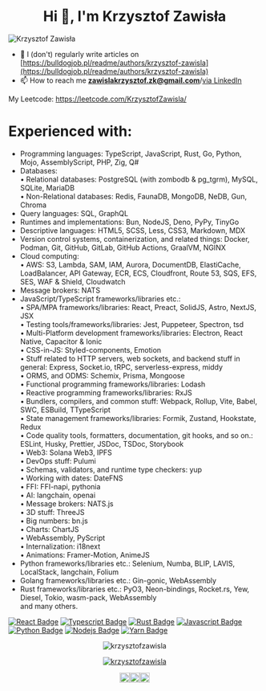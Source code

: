 <h1 align="center">Hi 👋, I'm Krzysztof Zawisła</h1>
<p align="left"> <img src="https://komarev.com/ghpvc/?username=KrzysztofZawisla" alt="Krzysztof Zawisła" /> </p>

- 📝 I (don't) regularly write articles on [https://bulldogjob.pl/readme/authors/krzysztof-zawisla](https://bulldogjob.pl/readme/authors/krzysztof-zawisla)
- 📫 How to reach me **zawislakrzysztof.zk@gmail.com**/[via LinkedIn](https://linkedin.com/in/krzysztof-zawisła)

My Leetcode: https://leetcode.com/KrzysztofZawisla/

# Experienced with:

 - Programming languages: TypeScript, JavaScript, Rust, Go, Python, Mojo, AssemblyScript, PHP, Zig, Q#  
 - Databases:  
  • Relational databases: PostgreSQL (with zombodb & pg_tgrm), MySQL, SQLite, MariaDB  
  • Non-Relational databases: Redis, FaunaDB, MongoDB, NeDB, Gun, Chroma  
 - Query languages: SQL, GraphQL  
 - Runtimes and implementations: Bun, NodeJS, Deno, PyPy, TinyGo  
 - Descriptive languages: HTML5, SCSS, Less, CSS3, Markdown, MDX  
 - Version control systems, containerization, and related things: Docker, Podman, Git, GitHub, GitLab, GitHub Actions, GraalVM, NGINX  
 - Cloud computing:  
  • AWS: S3, Lambda, SAM, IAM, Aurora, DocumentDB, ElastiCache, LoadBalancer, API Gateway, ECR, ECS, Cloudfront, Route 53, SQS, EFS, SES, WAF & Shield, Cloudwatch  
 - Message brokers: NATS  
 - JavaScript/TypeScript frameworks/libraries etc.:  
  • SPA/MPA frameworks/libraries: React, Preact, SolidJS, Astro, NextJS, JSX  
  • Testing tools/frameworks/libraries: Jest, Puppeteer, Spectron, tsd  
  • Multi-Platform development frameworks/libraries: Electron, React Native, Capacitor & Ionic  
  • CSS-in-JS: Styled-components, Emotion  
  • Stuff related to HTTP servers, web sockets, and backend stuff in general: Express, Socket.io, tRPC, serverless-express, middy  
  • ORMS, and ODMS: Schemix, Prisma, Mongoose  
  • Functional programming frameworks/libraries: Lodash  
  • Reactive programming frameworks/libraries: RxJS  
  • Bundlers, compilers, and common stuff: Webpack, Rollup, Vite, Babel, SWC, ESBuild, TTypeScript  
  • State management frameworks/libraries: Formik, Zustand, Hookstate, Redux  
  • Code quality tools, formatters, documentation, git hooks, and so on.: ESLint, Husky, Prettier, JSDoc, TSDoc, Storybook  
  • Web3: Solana Web3, IPFS  
  • DevOps stuff: Pulumi  
  • Schemas, validators, and runtime type checkers: yup  
  • Working with dates: DateFNS  
  • FFI: FFI-napi, pythonia  
  • AI: langchain, openai  
  • Message brokers: NATS.js  
  • 3D stuff: ThreeJS  
  • Big numbers: bn.js  
  • Charts: ChartJS  
  • WebAssembly, PyScript  
  • Internalization: i18next  
  • Animations: Framer-Motion, AnimeJS  
 - Python frameworks/libraries etc.: Selenium, Numba, BLIP, LAVIS, LocalStack, langchain, Folium  
 - Golang frameworks/libraries etc.: Gin-gonic, WebAssembly  
 - Rust frameworks/libraries etc.: PyO3, Neon-bindings, Rocket.rs, Yew, Diesel, Tokio, wasm-pack, WebAssembly  
and many others.  

[![React Badge](https://img.shields.io/badge/-React-61DBFB?style=for-the-badge&labelColor=black&logo=react&logoColor=61DBFB)](#)
[![Typescript Badge](https://img.shields.io/badge/-Typescript-007acc?style=for-the-badge&labelColor=black&logo=typescript&logoColor=007acc)](#)
[![Rust Badge](https://img.shields.io/badge/-Rust-b94700?style=for-the-badge&labelColor=black&logo=rust&logoColor=b94700)](#)
[![Javascript Badge](https://img.shields.io/badge/-Javascript-F0DB4F?style=for-the-badge&labelColor=black&logo=javascript&logoColor=F0DB4F)](#)
[![Python Badge](https://img.shields.io/badge/-Python-2b5b84?style=for-the-badge&labelColor=black&logo=python&logoColor=2b5b84)](#)
[![Nodejs Badge](https://img.shields.io/badge/-Nodejs-3C873A?style=for-the-badge&labelColor=black&logo=node.js&logoColor=3C873A)](#)
[![Yarn Badge](https://img.shields.io/badge/-Yarn-2c8ebb?style=for-the-badge&labelColor=black&logo=yarn&logoColor=2c8ebb)](#)

<p align="center"><img  src="https://github-readme-stats.vercel.app/api/top-langs?username=krzysztofzawisla&show_icons=true&locale=en&layout=compact" alt="krzysztofzawisla" /></p>
<p align="center"><a href="https://github.com/ryo-ma/github-profile-trophy"><img src="https://github-profile-trophy.vercel.app/?username=krzysztofzawisla" alt="krzysztofzawisla" /></a></p>
<p align="center"><a href="https://twitter.com/@krzysztof_zaw" target="blank"><img align="center" src="https://cdn.jsdelivr.net/npm/simple-icons@3.0.1/icons/twitter.svg" alt="@krzysztof_zaw" height="20" width="20" /></a><a href="https://fb.com/100006723130084" target="blank"><img align="center" src="https://cdn.jsdelivr.net/npm/simple-icons@3.0.1/icons/facebook.svg" alt="100006723130084" height="20" width="20" /></a><a href="https://instagram.com/krzysztof_zawisla" target="blank"><img align="center" src="https://cdn.jsdelivr.net/npm/simple-icons@3.0.1/icons/instagram.svg" alt="krzysztof_zawisla" height="20" width="20" /></a></p>
